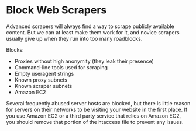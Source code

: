 Block Web Scrapers
==================

Advanced scrapers will always find a way to scrape publicly available content.
But we can at least make them work for it, and novice scrapers usually give up
when they run into too many roadblocks.

Blocks:
- Proxies without high anonymity (they leak their presence)
- Command-line tools used for scraping
- Empty useragent strings
- Known proxy subnets
- Known scraper subnets
- Amazon EC2

Several frequently abused server hosts are blocked, but there is little reason
for servers on their networks to be visiting your website in the first place.
If you use Amazon EC2 or a third party service that relies on Amazon EC2, you
should remove that portion of the htaccess file to prevent any issues.


